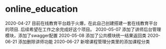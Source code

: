 # online_education
2020-04-27 目前在线教育平台趋于火爆，在此自己创建搭建一套在线教育平台的项目.
后续希望在工作之余完成好这个项目。
2020-05-07 添加了讲师后台管理模块，添加了swagger配置
2020-05-08 添加了公共模块统一结果返回类
2020-06-21 添加删除讲师功能
2020-06-27 新增课程管理分类里的添加课程分类
